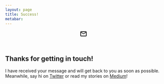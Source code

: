 ```yaml
---
layout: page
title: Success!
metabar: 
---
```


<header class="content-header">
	<svg class="content-icon" width="24" height="24" xmlns="http://www.w3.org/2000/svg" viewBox="0 0 24 24"><defs><linearGradient id="icon-gradient" x1="0%" y1="0%" x2="100%" y2="100%"><stop offset="0%" stop-color="gray" /><stop offset="100%" stop-color="gray" /></linearGradient></defs><path d="M20 4H4c-1.1 0-1.99.9-1.99 2L2 18c0 1.1.9 2 2 2h16c1.1 0 2-.9 2-2V6c0-1.1-.9-2-2-2zm0 14H4V8l8 5 8-5v10zm-8-7L4 6h16l-8 5z"/></svg>
</header>
<article class="content">
	<h1>Thanks for getting in touch!</h1>
	<p class="-large">I have received your message and will get back to you as soon as possible. Meanwhile, say hi on <a href="https://twitter.com/connor_baer">Twitter</a> or read my stories on <a href="https://medium.com/@connor_baer">Medium</a>!</p>
</article>